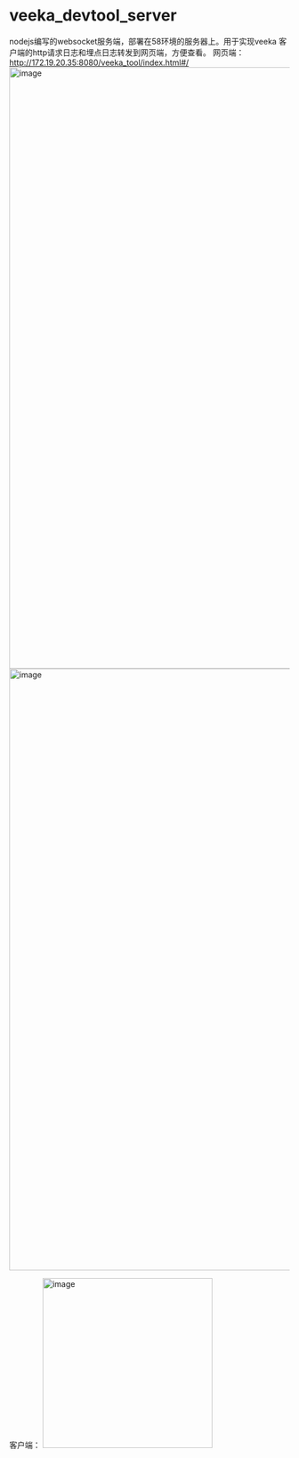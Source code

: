 # veeka_devtool_server


nodejs编写的websocket服务端，部署在58环境的服务器上。用于实现veeka 客户端的http请求日志和埋点日志转发到网页端，方便查看。
网页端：http://172.19.20.35:8080/veeka_tool/index.html#/
<img width="1080" alt="image" src="https://github.com/olachat/veeka_devtool_server/assets/113671783/89888d5c-1bbb-4de0-a9cd-f4f789c697dc">
<img width="1080" alt="image" src="https://github.com/olachat/veeka_devtool_server/assets/113671783/b522e199-ba46-4b9b-b1e6-e19fb1153880">


客户端：
<img width="305" alt="image" src="https://github.com/olachat/veeka_devtool_server/assets/113671783/1a37909e-88fe-4f3e-8d8e-271922e1fb06">
